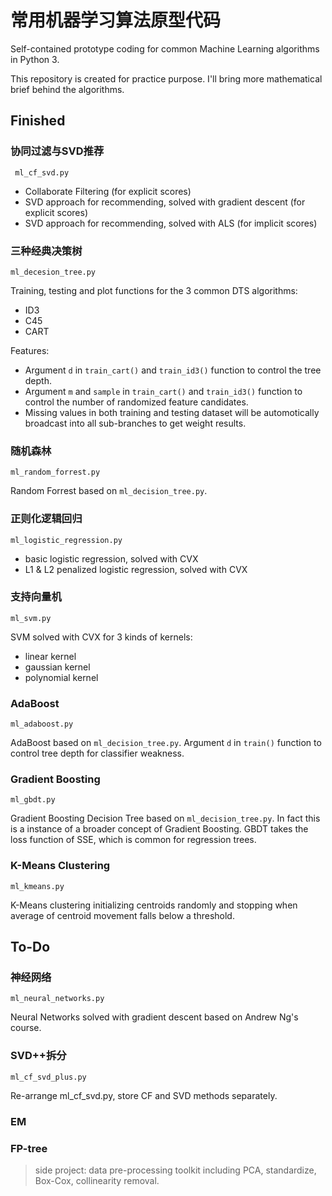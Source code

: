 # 常用机器学习算法原型代码 

Self-contained prototype coding for common Machine Learning algorithms in Python 3. 

This repository is created for practice purpose. I'll bring more mathematical brief behind the algorithms.

## Finished

### 协同过滤与SVD推荐

` ml_cf_svd.py`
 
- Collaborate Filtering (for explicit scores)
- SVD approach for recommending, solved with gradient descent (for explicit scores)
- SVD approach for recommending, solved with ALS (for implicit scores)

### 三种经典决策树

`ml_decesion_tree.py`

Training, testing and plot functions for the 3 common DTS algorithms:
- ID3
- C45
- CART

Features:
- Argument `d` in `train_cart()` and `train_id3()` function to control the tree depth.
- Argument `m` and `sample` in `train_cart()` and `train_id3()` function to control the number of randomized feature candidates.
- Missing values in both training and testing dataset will be automotically broadcast into all sub-branches to get weight results.

### 随机森林 

`ml_random_forrest.py`

Random Forrest based on `ml_decision_tree.py`.

### 正则化逻辑回归

`ml_logistic_regression.py`

- basic logistic regression, solved with CVX
- L1 & L2 penalized logistic regression, solved with CVX

### 支持向量机

`ml_svm.py`

SVM solved with CVX for 3 kinds of kernels:
- linear kernel
- gaussian kernel
- polynomial kernel

### AdaBoost

`ml_adaboost.py`

AdaBoost based on `ml_decision_tree.py`. Argument `d` in `train()` function to control tree depth for classifier weakness.

### Gradient Boosting 

`ml_gbdt.py`

Gradient Boosting Decision Tree based on `ml_decision_tree.py`. In fact this is a instance of a broader concept of Gradient Boosting. GBDT takes the loss function of SSE, which is common for regression trees.

### K-Means Clustering

`ml_kmeans.py`

K-Means clustering initializing centroids randomly and stopping when average of centroid movement falls below a threshold.

## To-Do 

### 神经网络

`ml_neural_networks.py`

Neural Networks solved with gradient descent based on Andrew Ng's course.

### SVD++拆分

`ml_cf_svd_plus.py`

Re-arrange ml_cf_svd.py, store CF and SVD methods separately.

### EM

### FP-tree

> side project: data pre-processing toolkit including PCA, standardize, Box-Cox, collinearity removal.
